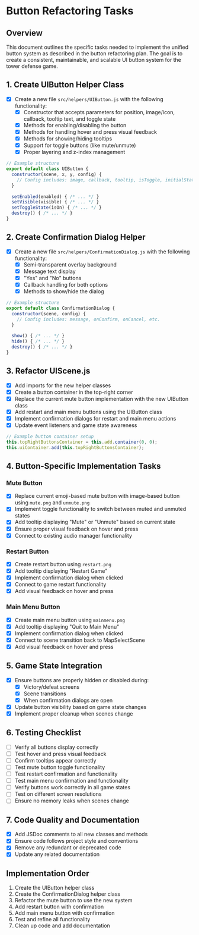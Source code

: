 # Button Refactoring Tasks

## Overview
This document outlines the specific tasks needed to implement the unified button system as described in the button refactoring plan. The goal is to create a consistent, maintainable, and scalable UI button system for the tower defense game.

## 1. Create UIButton Helper Class

- [x] Create a new file `src/helpers/UIButton.js` with the following functionality:
  - [x] Constructor that accepts parameters for position, image/icon, callback, tooltip text, and toggle state
  - [x] Methods for enabling/disabling the button
  - [x] Methods for handling hover and press visual feedback
  - [x] Methods for showing/hiding tooltips
  - [x] Support for toggle buttons (like mute/unmute)
  - [x] Proper layering and z-index management

```javascript
// Example structure
export default class UIButton {
  constructor(scene, x, y, config) {
    // Config includes: image, callback, tooltip, isToggle, initialState, etc.
  }
  
  setEnabled(enabled) { /* ... */ }
  setVisible(visible) { /* ... */ }
  setToggleState(isOn) { /* ... */ }
  destroy() { /* ... */ }
}
```

## 2. Create Confirmation Dialog Helper

- [x] Create a new file `src/helpers/ConfirmationDialog.js` with the following functionality:
  - [x] Semi-transparent overlay background
  - [x] Message text display
  - [x] "Yes" and "No" buttons
  - [x] Callback handling for both options
  - [x] Methods to show/hide the dialog

```javascript
// Example structure
export default class ConfirmationDialog {
  constructor(scene, config) {
    // Config includes: message, onConfirm, onCancel, etc.
  }
  
  show() { /* ... */ }
  hide() { /* ... */ }
  destroy() { /* ... */ }
}
```

## 3. Refactor UIScene.js

- [x] Add imports for the new helper classes
- [x] Create a button container in the top-right corner
- [x] Replace the current mute button implementation with the new UIButton class
- [x] Add restart and main menu buttons using the UIButton class
- [x] Implement confirmation dialogs for restart and main menu actions
- [x] Update event listeners and game state awareness

```javascript
// Example button container setup
this.topRightButtonsContainer = this.add.container(0, 0);
this.uiContainer.add(this.topRightButtonsContainer);
```

## 4. Button-Specific Implementation Tasks

### Mute Button
- [x] Replace current emoji-based mute button with image-based button using `mute.png` and `unmute.png`
- [x] Implement toggle functionality to switch between muted and unmuted states
- [x] Add tooltip displaying "Mute" or "Unmute" based on current state
- [x] Ensure proper visual feedback on hover and press
- [x] Connect to existing audio manager functionality

### Restart Button
- [x] Create restart button using `restart.png`
- [x] Add tooltip displaying "Restart Game"
- [x] Implement confirmation dialog when clicked
- [x] Connect to game restart functionality
- [x] Add visual feedback on hover and press

### Main Menu Button
- [x] Create main menu button using `mainmenu.png`
- [x] Add tooltip displaying "Quit to Main Menu"
- [x] Implement confirmation dialog when clicked
- [x] Connect to scene transition back to MapSelectScene
- [x] Add visual feedback on hover and press

## 5. Game State Integration

- [x] Ensure buttons are properly hidden or disabled during:
  - [x] Victory/defeat screens
  - [x] Scene transitions
  - [x] When confirmation dialogs are open
- [x] Update button visibility based on game state changes
- [x] Implement proper cleanup when scenes change

## 6. Testing Checklist

- [ ] Verify all buttons display correctly
- [ ] Test hover and press visual feedback
- [ ] Confirm tooltips appear correctly
- [ ] Test mute button toggle functionality
- [ ] Test restart confirmation and functionality
- [ ] Test main menu confirmation and functionality
- [ ] Verify buttons work correctly in all game states
- [ ] Test on different screen resolutions
- [ ] Ensure no memory leaks when scenes change

## 7. Code Quality and Documentation

- [x] Add JSDoc comments to all new classes and methods
- [x] Ensure code follows project style and conventions
- [x] Remove any redundant or deprecated code
- [x] Update any related documentation

## Implementation Order

1. Create the UIButton helper class
2. Create the ConfirmationDialog helper class
3. Refactor the mute button to use the new system
4. Add restart button with confirmation
5. Add main menu button with confirmation
6. Test and refine all functionality
7. Clean up code and add documentation
